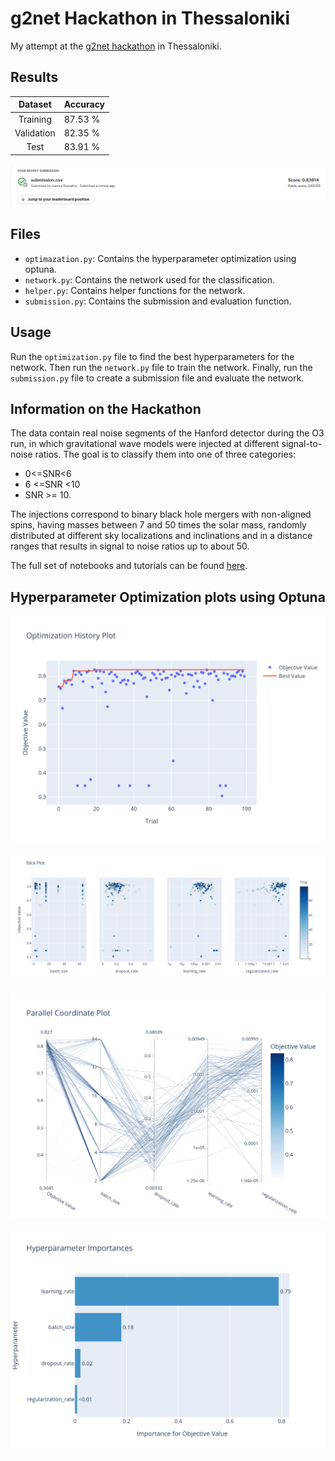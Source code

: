 # g2net Hackathon in Thessaloniki

My attempt at the [g2net hackathon](https://www.kaggle.com/competitions/g2net-hackathon) in Thessaloniki.

## Results

|Dataset|Accuracy|
|:------:|:-------|
| Training | 87.53 % |  
| Validation | 82.35 % |
| Test | 83.91 % |

!['score'](./score.png)

## Files
- `optimazation.py`: Contains the hyperparameter optimization using optuna.
- `network.py`: Contains the network used for the classification.
- `helper.py`: Contains helper functions for the network.
- `submission.py`: Contains the submission and evaluation function.

## Usage

Run the `optimization.py` file to find the best hyperparameters for the network. Then run the `network.py` file to train the network. Finally, run the `submission.py` file to create a submission file and evaluate the network.

## Information on the Hackathon

The data contain real noise segments of the Hanford detector during the O3 run, in which gravitational wave models were injected at different signal-to-noise ratios. The goal is to classify them into one of three categories:
- 0<=SNR<6 
- 6 <=SNR <10 
- SNR >= 10.

The injections correspond to binary black hole mergers with non-aligned spins, having masses between 7 and 50 times the solar mass, randomly distributed at different sky localizations and inclinations and in a distance ranges that results in signal to noise ratios up to about 50.

The full set of notebooks and tutorials can be found [here](https://github.com/niksterg/g2net_4th_training_school_thessaloniki_2023). 

## Hyperparameter Optimization plots using Optuna


!['history'](hyperparameter_plots/optimization_history.png)

!['slice'](hyperparameter_plots/slice.png)

!['parallel'](hyperparameter_plots/parallel_coordinate_plot.png)

!['importance'](hyperparameter_plots/parameter_importances.png)
